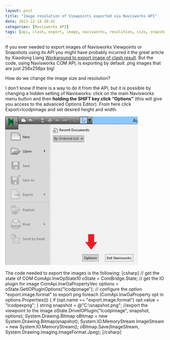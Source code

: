 ```yaml
---
layout: post
title: "Image resolution of Viewpoints exported via Navisworks API"
date: 2013-12-14 20:41
categories: [Navisworks API]
tags: [api, clash, export, image, navisworks, resolution, size, snapshot, viewpoint]
---
```

If you ever needed to export images of Navisworks Viewpoints or Snapshots using its API you might have probably incurred it the great article by Xiaodong Liang [Workaround to export image of clash result](http://adndevblog.typepad.com/aec/2012/09/workaround-to-export-image-of-clash-result.html). But the code, using Navisworks COM API, is exporting by default .png images that are just 256x256px big!

How do we change the image size and resolution?

I don't know if there is a way to do it from the API, but it is possible by changing a hidden setting of Navisworks: click on the main Navisworks menu button and then **holding the SHIFT key click “Options”** (this will give you access to the advanced Options Editor). From here click Export>lcodpimage and set desired height and width.

![Untitled](/assets/2013/12/Untitled-419x470.png)

The code needed to export the images is the following:
[csharp]
// get the state of COM
ComApi.InwOpState10 oState = ComBridge.State;
// get the IO plugin for image
ComApi.InwOaPropertyVec options = oState.GetIOPluginOptions("lcodpimage");
// configure the option "export.image.format" to export png
foreach (ComApi.InwOaProperty opt in
		options.Properties())
{
	if (opt.name == "export.image.format")
		opt.value = "lcodpexpng";
}
string snapshot = @"C:\snapshot.png";
//export the viewpoint to the image
oState.DriveIOPlugin("lcodpimage", snapshot, options);
System.Drawing.Bitmap oBitmap = new System.Drawing.Bitmap(snapshot);
System.IO.MemoryStream ImageStream = new System.IO.MemoryStream();
oBitmap.Save(ImageStream, System.Drawing.Imaging.ImageFormat.Jpeg);
[/csharp]
